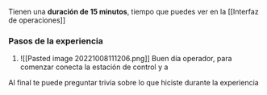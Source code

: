 Tienen una **duración de 15 minutos**, tiempo que puedes ver en la [[Interfaz de operaciones]]


### Pasos de la experiencia
1. ![[Pasted image 20221008111206.png]] Buen día operador, para comenzar conecta la estación de control y a


Al final te puede preguntar trivia sobre lo que hiciste durante la experiencia